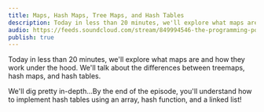 ```yaml
---
title: Maps, Hash Maps, Tree Maps, and Hash Tables
description: Today in less than 20 minutes, we'll explore what maps are and how they work under the hood. We'll talk about the differences between treemaps, hash maps, and hash tables. We'll dig pretty in-depth...By the end of the episode, you'll understand how to implement hash tables using an array, hash function, and a linked list!
audio: https://feeds.soundcloud.com/stream/849994546-the-programming-podcast-episode-21-maps-hash-maps-tree-maps-and-hash-tables.mp3
publish: true
---
```


Today in less than 20 minutes, we'll explore what maps are and how they work under the hood. We'll talk about the differences between treemaps, hash maps, and hash tables.

We'll dig pretty in-depth...By the end of the episode, you'll understand how to implement hash tables using an array, hash function, and a linked list!
